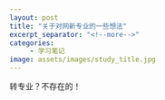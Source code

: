 ```yaml
---
layout: post
title: "关于对网新专业的一些想法"
excerpt_separator: "<!--more-->"
categories:
     - 学习笔记
image: assets/images/study_title.jpg
---
```

转专业？不存在的！
<!--more-->













